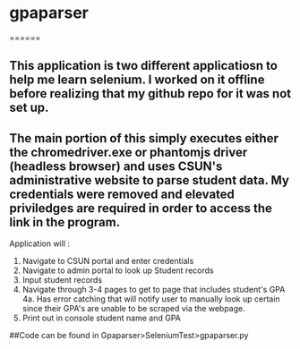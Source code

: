 # gpaparser

======

This application is two different applicatiosn to help me learn selenium. I worked on it offline before realizing that my github repo for it was not set up.
--
The main portion of this simply executes either the chromedriver.exe or phantomjs driver (headless browser) and uses CSUN's administrative website to parse student data. My credentials were removed and elevated priviledges are required in order to access the link in the program.
--

Application will :
1. Navigate to CSUN portal and enter credentials
2. Navigate to admin portal to look up Student records
3. Input student records 
4. Navigate through 3-4 pages to get to page that includes student's GPA
  4a. Has error catching that will notify user to manually look up certain since their GPA's are unable to be scraped via the webpage.
5. Print out in console student name and GPA


##Code can be found in Gpaparser>SeleniumTest>gpaparser.py
